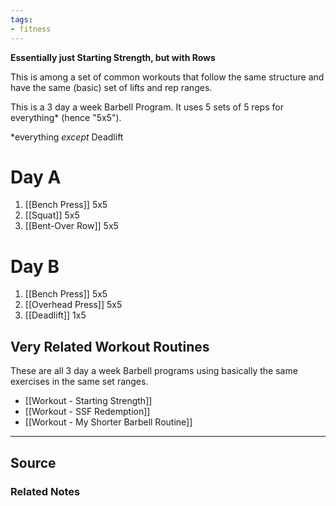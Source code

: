 ```yaml
---
tags:
- fitness
---
```

**Essentially just Starting Strength, but with Rows**

This is among a set of common workouts that follow the same structure and have the same (basic) set of lifts and rep ranges.

This is a 3 day a week Barbell Program. It uses 5 sets of 5 reps for everything* (hence "5x5").

*everything *except* Deadlift

# Day A

1. [[Bench Press]] 5x5
2. [[Squat]] 5x5
3. [[Bent-Over Row]] 5x5

# Day B

1. [[Bench Press]] 5x5
2. [[Overhead Press]] 5x5
3. [[Deadlift]] 1x5 

## Very Related Workout Routines

These are all 3 day a week Barbell programs using basically the same exercises in the same set ranges.

- [[Workout - Starting Strength]]
- [[Workout - SSF Redemption]]
- [[Workout - My Shorter Barbell Routine]]

---

## Source


### Related Notes